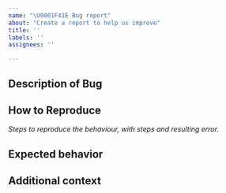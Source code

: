 ```yaml
---
name: "\U0001F41E Bug report"
about: "Create a report to help us improve"
title: ''
labels: ''
assignees: ''

---
```


## Description of Bug

## How to Reproduce

_Steps to reproduce the behaviour, with steps and resulting error._

## Expected behavior

## Additional context
